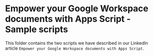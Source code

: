 # Empower your Google Workspace documents with Apps Script - Sample scripts

This folder contains the two scripts we have described in our LinkedIn article `Empower your Google Workspace documents with Apps Script`.
